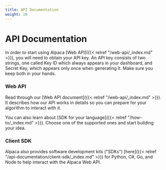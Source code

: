 ```yaml
---
title: API Documentation
weight: 10
---
```


# API Documentation

In order to start using Alpaca [Web API]({{< relref "/web-api/_index.md" >}}), you will
need to obtain your API key. An API key consists of two strings, one called
Key ID which always appears in your dashboard, and Secret Key, which appears
only once when generating it. Make sure you keep both in your hands.

### Web API

Read through our [Web API document]({{< relref "/web-api/_index.md" >}}). It describes
how our API works in details so you can prepare for your algorithm to interact with it.

You can also learn about [SDK for your language]({{< relref "/how-to/_index.md" >}}).
Choose one of the supported ones and start building your idea.

### Client SDK

Alpaca also provides software development kits ("SDKs") [here]({{< relref "/api-documentation/client-sdk/_index.md" >}}) 
for Python, C#, Go, and Node to help interact with the Alpaca Web API.
